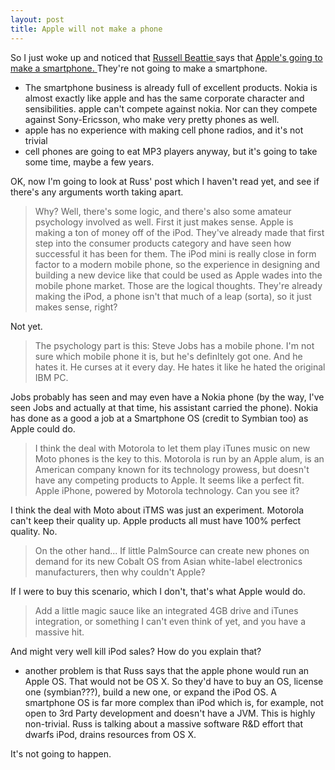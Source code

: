 ```yaml
---
layout: post
title: Apple will not make a phone 
---
```



So I just woke up and noticed that <a href="http://www.russellbeattie.com/notebook/">Russell Beattie </a>says that <a href="http://www.russellbeattie.com/notebook/1008182.html">Apple's going to make a smartphone. </a>They're not going to make a smartphone.<ul><li>The smartphone business is already full of excellent products. Nokia is almost exactly like apple and has the same corporate character and sensibilities. apple can't compete against nokia. Nor can they compete against Sony-Ericsson, who make very pretty phones as well. </li><li>apple has no experience with making cell phone radios, and it's not trivial </li><li>cell phones are going to eat MP3 players anyway, but it's going to take some time, maybe a few years. </li></ul>

OK, now I'm going to look at Russ' post which I haven't read yet, and see if there's any arguments worth taking apart.<blockquote>Why? Well, there's some logic, and there's also some amateur psychology involved as well. First it just makes sense. Apple is making a ton of money off of the iPod. They've already made that first step into the consumer products category and have seen how successful it has been for them. The iPod mini is really close in form factor to a modern mobile phone, so the experience in designing and building a new device like that could be used as Apple wades into the mobile phone market. Those are the logical thoughts. They're already making the iPod, a phone isn't that much of a leap (sorta), so it just makes sense, right? </blockquote>

Not yet.<blockquote>The psychology part is this: Steve Jobs has a mobile phone. I'm not sure which mobile phone it is, but he's definltely got one. And he hates it. He curses at it every day. He hates it like he hated the original IBM PC. </blockquote>

Jobs probably has seen and may even have a Nokia phone (by the way, I've seen Jobs and actually at that time, his assistant carried the phone). Nokia has done as a good a job at a Smartphone OS (credit to Symbian too) as Apple could do.<blockquote>I think the deal with Motorola to let them play iTunes music on new Moto phones is the key to this. Motorola is run by an Apple alum, is an American company known for its technology prowess, but doesn't have any competing products to Apple. It seems like a perfect fit. Apple iPhone, powered by Motorola technology. Can you see it? </blockquote>

I think the deal with Moto about iTMS was just an experiment. Motorola can't keep their quality up. Apple products all must have 100% perfect quality. No.<blockquote>On the other hand... If little PalmSource can create new phones on demand for its new Cobalt OS from Asian white-label electronics manufacturers, then why couldn't Apple? </blockquote>

If I were to buy this scenario, which I don't, that's what Apple would do.<blockquote>Add a little magic sauce like an integrated 4GB drive and iTunes integration, or something I can't even think of yet, and you have a massive hit. </blockquote>

And might very well kill iPod sales? How do you explain that?<ul><li>another problem is that Russ says that the apple phone would run an Apple OS. That would not be OS X. So they'd have to buy an OS, license one (symbian???), build a new one, or expand the iPod OS. A smartphone OS is far more complex than iPod which is, for example, not open to 3rd Party development and doesn't have a JVM. This is highly non-trivial. Russ is talking about a massive software R&amp;D effort that dwarfs iPod, drains resources from OS X. </li></ul>

It's not going to happen.
